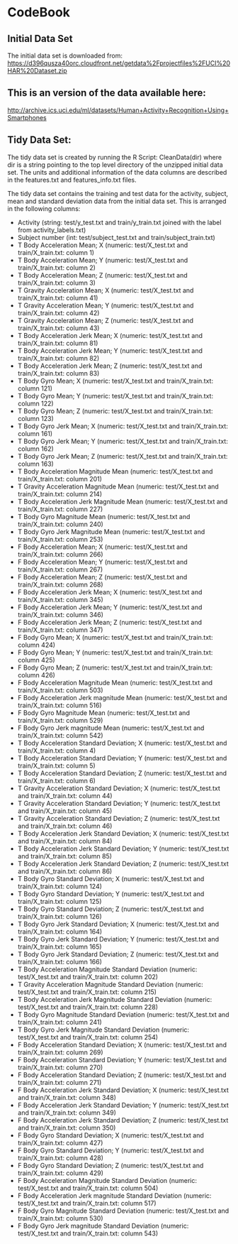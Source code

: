 # CodeBook

## Initial Data Set
The initial data set is downloaded from:
https://d396qusza40orc.cloudfront.net/getdata%2Fprojectfiles%2FUCI%20HAR%20Dataset.zip

## This is an version of the data available here:
http://archive.ics.uci.edu/ml/datasets/Human+Activity+Recognition+Using+Smartphones

## Tidy Data Set:
The tidy data set is created by running the R Script: CleanData(dir) where
dir is a string pointing to the top level directory of the unzipped initial
data set.
The units and additional information of the data columns are described in the features.txt and features_info.txt files.

The tidy data set contains the training and test data for the activity, subject, mean
and standard deviation data from the initial data set. This is arranged in the following
columns:
 - Activity (string: test/y_test.txt and train/y_train.txt joined with the label from activity_labels.txt)
 - Subject number (int: test/subject_test.txt and train/subject_train.txt)
 - T Body Acceleration Mean; X (numeric: test/X_test.txt and train/X_train.txt: column 1)
 - T Body Acceleration Mean; Y (numeric: test/X_test.txt and train/X_train.txt: column 2)
 - T Body Acceleration Mean; Z (numeric: test/X_test.txt and train/X_train.txt: column 3)
 - T Gravity Acceleration Mean; X (numeric: test/X_test.txt and train/X_train.txt: column 41)
 - T Gravity Acceleration Mean; Y (numeric: test/X_test.txt and train/X_train.txt: column 42)
 - T Gravity Acceleration Mean; Z (numeric: test/X_test.txt and train/X_train.txt: column 43)
 - T Body Acceleration Jerk Mean; X (numeric: test/X_test.txt and train/X_train.txt: column 81)
 - T Body Acceleration Jerk Mean; Y (numeric: test/X_test.txt and train/X_train.txt: column 82)
 - T Body Acceleration Jerk Mean; Z (numeric: test/X_test.txt and train/X_train.txt: column 83)
 - T Body Gyro Mean; X (numeric: test/X_test.txt and train/X_train.txt: column 121)
 - T Body Gyro Mean; Y (numeric: test/X_test.txt and train/X_train.txt: column 122)
 - T Body Gyro Mean; Z (numeric: test/X_test.txt and train/X_train.txt: column 123)
 - T Body Gyro Jerk Mean; X (numeric: test/X_test.txt and train/X_train.txt: column 161)
 - T Body Gyro Jerk Mean; Y (numeric: test/X_test.txt and train/X_train.txt: column 162)
 - T Body Gyro Jerk Mean; Z (numeric: test/X_test.txt and train/X_train.txt: column 163)
 - T Body Acceleration Magnitude Mean (numeric: test/X_test.txt and train/X_train.txt: column 201)
 - T Gravity Acceleration Magnitude Mean (numeric: test/X_test.txt and train/X_train.txt: column 214)
 - T Body Acceleration Jerk Magnitude Mean (numeric: test/X_test.txt and train/X_train.txt: column 227)
 - T Body Gyro Magnitude Mean (numeric: test/X_test.txt and train/X_train.txt: column 240)
 - T Body Gyro Jerk Magnitude Mean (numeric: test/X_test.txt and train/X_train.txt: column 253)
 - F Body Acceleration Mean; X (numeric: test/X_test.txt and train/X_train.txt: column 266)
 - F Body Acceleration Mean; Y (numeric: test/X_test.txt and train/X_train.txt: column 267)
 - F Body Acceleration Mean; Z (numeric: test/X_test.txt and train/X_train.txt: column 268)
 - F Body Acceleration Jerk Mean; X (numeric: test/X_test.txt and train/X_train.txt: column 345)
 - F Body Acceleration Jerk Mean; Y (numeric: test/X_test.txt and train/X_train.txt: column 346)
 - F Body Acceleration Jerk Mean; Z (numeric: test/X_test.txt and train/X_train.txt: column 347)
 - F Body Gyro Mean; X (numeric: test/X_test.txt and train/X_train.txt: column 424)
 - F Body Gyro Mean; Y (numeric: test/X_test.txt and train/X_train.txt: column 425)
 - F Body Gyro Mean; Z (numeric: test/X_test.txt and train/X_train.txt: column 426)
 - F Body Acceleration Magnitude Mean (numeric: test/X_test.txt and train/X_train.txt: column 503)
 - F Body Acceleration Jerk magnitude Mean (numeric: test/X_test.txt and train/X_train.txt: column 516)
 - F Body Gyro Magnitude Mean (numeric: test/X_test.txt and train/X_train.txt: column 529)
 - F Body Gyro Jerk magnitude Mean (numeric: test/X_test.txt and train/X_train.txt: column 542)
 - T Body Acceleration Standard Deviation; X (numeric: test/X_test.txt and train/X_train.txt: column 4)
 - T Body Acceleration Standard Deviation; Y (numeric: test/X_test.txt and train/X_train.txt: column 5)
 - T Body Acceleration Standard Deviation; Z (numeric: test/X_test.txt and train/X_train.txt: column 6)
 - T Gravity Acceleration Standard Deviation; X (numeric: test/X_test.txt and train/X_train.txt: column 44)
 - T Gravity Acceleration Standard Deviation; Y (numeric: test/X_test.txt and train/X_train.txt: column 45)
 - T Gravity Acceleration Standard Deviation; Z (numeric: test/X_test.txt and train/X_train.txt: column 46)
 - T Body Acceleration Jerk Standard Deviation; X (numeric: test/X_test.txt and train/X_train.txt: column 84)
 - T Body Acceleration Jerk Standard Deviation; Y (numeric: test/X_test.txt and train/X_train.txt: column 85)
 - T Body Acceleration Jerk Standard Deviation; Z (numeric: test/X_test.txt and train/X_train.txt: column 86)
 - T Body Gyro Standard Deviation; X (numeric: test/X_test.txt and train/X_train.txt: column 124)
 - T Body Gyro Standard Deviation; Y (numeric: test/X_test.txt and train/X_train.txt: column 125)
 - T Body Gyro Standard Deviation; Z (numeric: test/X_test.txt and train/X_train.txt: column 126)
 - T Body Gyro Jerk Standard Deviation; X (numeric: test/X_test.txt and train/X_train.txt: column 164)
 - T Body Gyro Jerk Standard Deviation; Y (numeric: test/X_test.txt and train/X_train.txt: column 165)
 - T Body Gyro Jerk Standard Deviation; Z (numeric: test/X_test.txt and train/X_train.txt: column 166)
 - T Body Acceleration Magnitude Standard Deviation (numeric: test/X_test.txt and train/X_train.txt: column 202)
 - T Gravity Acceleration Magnitude Standard Deviation (numeric: test/X_test.txt and train/X_train.txt: column 215)
 - T Body Acceleration Jerk Magnitude Standard Deviation (numeric: test/X_test.txt and train/X_train.txt: column 228)
 - T Body Gyro Magnitude Standard Deviation (numeric: test/X_test.txt and train/X_train.txt: column 241)
 - T Body Gyro Jerk Magnitude Standard Deviation (numeric: test/X_test.txt and train/X_train.txt: column 254)
 - F Body Acceleration Standard Deviation; X (numeric: test/X_test.txt and train/X_train.txt: column 269)
 - F Body Acceleration Standard Deviation; Y (numeric: test/X_test.txt and train/X_train.txt: column 270)
 - F Body Acceleration Standard Deviation; Z (numeric: test/X_test.txt and train/X_train.txt: column 271)
 - F Body Acceleration Jerk Standard Deviation; X (numeric: test/X_test.txt and train/X_train.txt: column 348)
 - F Body Acceleration Jerk Standard Deviation; Y (numeric: test/X_test.txt and train/X_train.txt: column 349)
 - F Body Acceleration Jerk Standard Deviation; Z (numeric: test/X_test.txt and train/X_train.txt: column 350)
 - F Body Gyro Standard Deviation; X (numeric: test/X_test.txt and train/X_train.txt: column 427)
 - F Body Gyro Standard Deviation; Y (numeric: test/X_test.txt and train/X_train.txt: column 428)
 - F Body Gyro Standard Deviation; Z (numeric: test/X_test.txt and train/X_train.txt: column 429)
 - F Body Acceleration Magnitude Standard Deviation (numeric: test/X_test.txt and train/X_train.txt: column 504)
 - F Body Acceleration Jerk magnitude Standard Deviation (numeric: test/X_test.txt and train/X_train.txt: column 517)
 - F Body Gyro Magnitude Standard Deviation (numeric: test/X_test.txt and train/X_train.txt: column 530)
 - F Body Gyro Jerk magnitude Standard Deviation (numeric: test/X_test.txt and train/X_train.txt: column 543)
 
